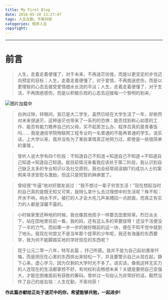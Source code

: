 ```yaml
---
title: My First Blog
date: 2018-05-20 13:27:47
tags: 人生在勤，不索何获
categories: 程序人生
copyright:
---
```

---
# 前言
>人生，走着走着便懂了，对于未来，不再迷茫彷徨，而是以更坚定的步伐迈向预定的目标；人生，走着走着便懂了，对于爱情，不再痴迷悲伤，而是以更理智的心态去接受爱情细水长流的平淡；人生，走着走着便懂了，对于生活，不再困惑感伤，而是以积极乐观的心态去迎接每一个黎明的到来。
<!-- more -->

![图片加载中](/img/587000.jpg)

>白驹过隙，转眼间，我已是大二学生，虽然已经在大学生活了一年，却依然对未来很迷茫，这种迷茫也带来了一系列的恐惧：能否找到称心如意的工作、能否有能力赡养自己的父母，买不起房怎么办、程序员真的是青春饭吗......
我是通信学院物联网工程专业的一名普通的不能再普通的学生。说实话，上大学以来，我并没有为了某些事情真正地努力过，即使是一些很简单的事情 。

>曾听人说大学有四个阶段：不知道自己不知道->知道自己不知道->不知道自己知道->知道自己知道。就目前情况来看我应该处于第二阶段，我认识到自己缺乏太多的专业知识以及社交原则，我也会经常阅读搞IT的成功人士的案例来寻求安慰与激励，但这只是短暂的麻痹罢了。

>曾经很“牛逼”地对好朋友说过：“我不想过一辈子穷苦生活！”现在想起当时的自己真的是既无知又可笑，我特么拿什么去过理想中的生活呢？殊不知：开水不响，响水不开。被打的人才会大吼几声来搏回一点颜面，而真正有实力的人都是深藏不露的。

>小时候家里还种地的时候，我也像其他孩子一样要去田里除草。烈日炎炎下，站在田地里往前一看，我的妈，还有这么多的草要拔呀！还没干活便没了一半的力气。而如果一步一步的做好眼前的这一块，便在不知不觉中就到了地头。我现在何尝又不是当年那个拔草的少年呢，我还有海量的东西要学，我为何不能脚踏实地的学好现在的东西呢？

>现于公元二零一八年，特写此篇 ，抒己所感。我并不是为自己起初愚笨忏悔，而是把压在心里的东西排出来轻松一下，并且要警示自己从现在起，静下心来，虚心学习，因为仅剩的大学时光不多了。说实话，像我这样无实力的人连现在的生活都掌控不好，有何权利去畅想未来？关键是要把自己变强大，才能在困难面前有获胜的筹码。曾听过一句自认为非常好的话，毅然当作了自己的座右铭：人生在勤，不索何获！

**作此篇亦献给正处于迷茫中的你，希望能够共勉，一起进步!**
